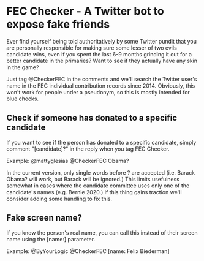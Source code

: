 # FEC Checker - A Twitter bot to expose fake friends

Ever find yourself being told authoritatively by some Twitter pundit that you are personally responsible for making sure some lesser of two evils candidate wins, even if you spent the last 6-9 months grinding it out for a better candidate in the primaries? Want to see if they actually have any skin in the game? 

Just tag @CheckerFEC in the comments and we'll search the Twitter user's name in the FEC individual contribution records since 2014. Obviously, this won't work for people under a pseudonym, so this is mostly intended for blue checks. 

## Check if someone has donated to a specific candidate

If you want to see if the person has donated to a specific candidate, simply comment "[candidate]?" in the reply when you tag FEC Checker. 

Example: @mattyglesias @CheckerFEC Obama?

In the current version, only single words before ? are accepted (i.e. Barack Obama? will work, but Barack will be ignored.) This limits usefulness somewhat in cases where the candidate committee uses only one of the candidate's names (e.g. Bernie 2020.) If this thing gains traction we'll consider adding some handling to fix this.

## Fake screen name?

If you know the person's real name, you can call this instead of their screen name using the [name:] parameter. 

Example: @ByYourLogic @CheckerFEC [name: Felix Biederman]

